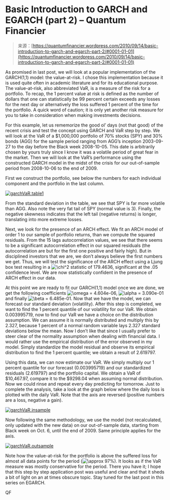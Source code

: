 <!--yml
category: 未分类
date: 2024-05-18 14:02:33
-->

# Basic Introduction to GARCH and EGARCH (part 2) – Quantum Financier

> 来源：[https://quantumfinancier.wordpress.com/2010/09/14/basic-introduction-to-garch-and-egarch-part-2/#0001-01-01](https://quantumfinancier.wordpress.com/2010/09/14/basic-introduction-to-garch-and-egarch-part-2/#0001-01-01)

As promised in last post, we will look at a popular implementation of the GARCH(1,1) model: the value-at-risk. I chose this implementation because it is used quite often in academic literature and for its educational purpose. The value-at-risk, also abbreviated VaR, is a measure of the risk for a portfolio. To recap, the 1 percent value at risk is defined as the number of dollars that one can statistically be 99 percent certain exceeds any losses for the next day or alternatively the loss suffered 1 percent of the time for the portfolio. A quick word of caution; it is only yet another risk measure for you to take in consideration when making investments decisions.

For this example, let us rememorize the good ol’ days (not that good) of the recent crisis and test the concept using GARCH and VaR step by step. We will look at the VaR of a $1,000,000 portfolio of 70% stocks (SPY) and 30% bonds (AGG) for the sample period ranging from AGG’s inception 2003-09-27 to the day before the Black week 2008-10-05\. This date is arbitrarily chosen by yours truly since I know it was a volatile period of great fear in the market. Then we will look at the VaR’s performance using the constructed GARCH model in the midst of the crisis for our out-of-sample period from 2008-10-06 to the end of 2009.

First we construct the portfolio, see below the numbers for each individual component and the portfolio in the last column.

[![](img/7d86c0d208b3af91f457ca125aecf90f.png "garchVaR.table1")](https://quantumfinancier.wordpress.com/wp-content/uploads/2010/09/garchvar-table1.png)

From the standard deviation in the table, we see that SPY is far more volatile than AGG. Also note the very fat tail of SPY (normal value is 3). Finally, the negative skewness indicates that the left tail (negative returns) is longer, translating into more extreme losses.

Next, we look for the presence of an ARCH effect. We fit an ARCH model of order 1 to our sample of portfolio returns, than we compute the squared residuals. From the 15 lags autocorrelation values, we see that there seems to be a significant autocorrelation effect in our squared residuals (the autocorrelation are but for the first one positive and fairly high). But in disciplined investors that we are, we don’t always believe the first numbers we get. Thus, we will test the significance of the ARCH effect using a Ljung box test resulting in a ![\chi^2](img/486157f18ff756830d49d49434de9488.png) statistic of 179.4636, significant at the .05 confidence level. We are now statistically confident in the presence of ARCH effect in our data.

At this point we are ready to fit our GARCH(1,1) model once we are done, we get the following coefficients ![\omega](img/31be2a82f5850c4b8d4e2955224eeb04.png) = 4.604e-06, ![\alpha](img/f5fb76ec52c44f4a8e0c177dfff13a37.png) = 3.090e-01 and finally ![\beta](img/f9945033638559773cc6e79ca10fea7a.png) = 6.485e-01\. Now that we have the model, we can forecast our standard deviation (volatility). After this step is completed, we want to find the 1 percent quantile of our volatility for our VaR. We obtain 0.003995719, now to find our VaR we have a choice on the distribution assumption. We can assume it is normally distributed and multiply this by 2.327, because 1 percent of a normal random variable lays 2.327 standard deviations below the mean. Now I don’t like that since I usually prefer to steer clear of the normality assumption when dealing with financial data. I would rather use the empirical distribution of the error observed in my model. Simply standardize the model residual and observe its empirical distribution to find the 1 percent quantile; we obtain a result of 2.619797.

Using this data, we can now estimate our VaR. We simply multiply our 1 percent quantile for our forecast (0.003995719) and our standardized residuals (2.619797) and the portfolio capital. We obtain a VaR of $10,467.97, compare it to the $9298.04 when assuming normal distribution. Now we could rinse and repeat every day predicting for tomorrow. Just to complete the analysis, take a look at the graph below where the daily loss is plotted with the daily VaR. Note that the axis are reversed (positive numbers are a loss, negative a gain).

[![](img/d3c9aeec8f98473c3bfa5b742987b9c8.png "garchVaR.insample")](https://quantumfinancier.wordpress.com/wp-content/uploads/2010/09/garchvar-insample.png)

Now following the same methodology, we use the model (not recalculated, only updated with the new data) on our out-of-sample data, starting from Black week on Oct. 6, until the end of 2009\. Same principle applies for the axis.

[![](img/7449724c13671cb40864e5fe13ed02aa.png "garchVaR.outsample")](https://quantumfinancier.wordpress.com/wp-content/uploads/2010/09/garchvar-outsample.png)

Note how the value-at-risk for the portfolio is above the suffered loss for almost all data points for the period (![\approx](img/1ad7ca2f294724d8448cd8502d1c1159.png) 97%). It looks as if the VaR measure was mostly conservative for the period. There you have it; I hope that this step by step application post was useful and clear and that it sheds a bit of light on an at times obscure topic. Stay tuned for the last post in this series on EGARCH.

QF